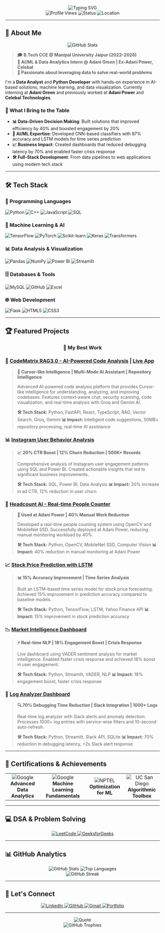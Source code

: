 <div align="center">
  <img src="https://readme-typing-svg.herokuapp.com?font=Fira+Code&weight=500&size=28&pause=1000&color=00D4FF&center=true&vCenter=true&width=600&height=100&lines=Hello%2C+I'm+Vatsal+Birla;Data+Analyst+%7C+Python+Developer;AI%2FML+Enthusiast+%7C+Problem+Solver" alt="Typing SVG" />
</div>

<div align="center">
  <img src="https://komarev.com/ghpvc/?username=Vatsalbirla317&style=flat-square&color=blue" alt="Profile Views" />
  <img src="https://img.shields.io/badge/Status-Available%20for%20Opportunities-brightgreen" alt="Status" />
  <img src="https://img.shields.io/badge/Location-India-blue" alt="Location" />
</div>

---

## 🚀 About Me

<div align="center">
  <img src="https://github-readme-stats.vercel.app/api?username=Vatsalbirla317&show_icons=true&theme=radical&hide_border=true&bg_color=0D1117&title_color=00D4FF&icon_color=00D4FF&text_color=FFFFFF" alt="GitHub Stats" />
</div>

> **🎓 B.Tech CCE @ Manipal University Jaipur (2022–2026)**  
> **💼 AI/ML & Data Analytics Intern @ Adani Green | Ex-Adani Power, Celebal**  
> **🔬 Passionate about leveraging data to solve real-world problems**

I'm a **Data Analyst** and **Python Developer** with hands-on experience in AI-based solutions, machine learning, and data visualization. Currently interning at **Adani Green** and previously worked at **Adani Power** and **Celebal Technologies**.

### 🎯 What I Bring to the Table
- **📊 Data-Driven Decision Making**: Built solutions that improved efficiency by 40% and boosted engagement by 20%
- **🤖 AI/ML Expertise**: Developed CNN-based classifiers with 97% accuracy and LSTM models for time series prediction
- **📈 Business Impact**: Created dashboards that reduced debugging latency by 70% and enabled faster crisis response
- **🛠️ Full-Stack Development**: From data pipelines to web applications using modern tech stack

---

## 🛠️ Tech Stack

### 🐍 Programming Languages
![Python](https://img.shields.io/badge/Python-3776AB?style=for-the-badge&logo=python&logoColor=white)
![C++](https://img.shields.io/badge/C++-00599C?style=for-the-badge&logo=c%2B%2B&logoColor=white)
![JavaScript](https://img.shields.io/badge/JavaScript-F7DF1E?style=for-the-badge&logo=javascript&logoColor=black)
![SQL](https://img.shields.io/badge/SQL-4479A1?style=for-the-badge&logo=postgresql&logoColor=white)

### 🤖 Machine Learning & AI
![TensorFlow](https://img.shields.io/badge/TensorFlow-FF6F00?style=for-the-badge&logo=TensorFlow&logoColor=white)
![PyTorch](https://img.shields.io/badge/PyTorch-EE4C2C?style=for-the-badge&logo=PyTorch&logoColor=white)
![Scikit-learn](https://img.shields.io/badge/Scikit--learn-F7931E?style=for-the-badge&logo=scikit-learn&logoColor=white)
![Keras](https://img.shields.io/badge/Keras-D00000?style=for-the-badge&logo=keras&logoColor=white)
![Transformers](https://img.shields.io/badge/HuggingFace_Transformers-FFD21F?style=for-the-badge&logo=huggingface&logoColor=black)

### 📊 Data Analysis & Visualization
![Pandas](https://img.shields.io/badge/Pandas-150458?style=for-the-badge&logo=pandas&logoColor=white)
![NumPy](https://img.shields.io/badge/NumPy-013243?style=for-the-badge&logo=numpy&logoColor=white)
![Power BI](https://img.shields.io/badge/Power%20BI-F2C811?style=for-the-badge&logo=powerbi&logoColor=black)
![Streamlit](https://img.shields.io/badge/Streamlit-FF4B4B?style=for-the-badge&logo=streamlit&logoColor=white)

### 🗄️ Databases & Tools
![MySQL](https://img.shields.io/badge/MySQL-4479A1?style=for-the-badge&logo=mysql&logoColor=white)
![GitHub](https://img.shields.io/badge/GitHub-181717?style=for-the-badge&logo=github&logoColor=white)
![Excel](https://img.shields.io/badge/Microsoft_Excel-217346?style=for-the-badge&logo=microsoft-excel&logoColor=white)

### 🌐 Web Development
![Flask](https://img.shields.io/badge/Flask-000000?style=for-the-badge&logo=flask&logoColor=white)
![HTML5](https://img.shields.io/badge/HTML5-E34F26?style=for-the-badge&logo=html5&logoColor=white)
![CSS3](https://img.shields.io/badge/CSS3-1572B6?style=for-the-badge&logo=css3&logoColor=white)

---

## 🏆 Featured Projects

<div align="center">
  <h3>🚀 My Best Work</h3>
</div>

### 🤖 [CodeMatrix RAG3.0 - AI-Powered Code Analysis](https://github.com/Vatsalbirla317/RAG3.0) | [Live App](https://rag-3-0-nine.vercel.app/)
> **🚀 Cursor-like Intelligence | Multi-Mode AI Assistant | Repository Intelligence**
> 
> Advanced AI-powered code analysis platform that provides Cursor-like intelligence for understanding, analyzing, and improving codebases. Features context-aware chat, security scanning, code visualization, and real-time analysis with Groq and Gemini AI.
> 
> **🛠️ Tech Stack:** Python, FastAPI, React, TypeScript, RAG, Vector Search, Groq, Gemini
> **📊 Impact:** Intelligent code suggestions, 50MB+ repository processing, real-time AI assistance

### 📊 [Instagram User Behavior Analysis](https://github.com/Vatsalbirla317/Instagram-User-Analysis)
> **📈 20% CTR Boost | 12% Churn Reduction | 500K+ Records**
> 
> Comprehensive analysis of Instagram user engagement patterns using SQL and Power BI. Created actionable insights that led to significant business improvements.
> 
> **🛠️ Tech Stack:** SQL, Power BI, Data Analysis
> **📊 Impact:** 20% increase in ad CTR, 12% reduction in user churn

### 🚶 [Headcount AI - Real-time People Counter](https://github.com/Vatsalbirla317/Headcount-AI)
> **🏢 Used at Adani Power | 40% Manual Work Reduction**
> 
> Developed a real-time people counting system using OpenCV and MobileNet SSD. Successfully deployed at Adani Power, reducing manual monitoring workload by 40%.
> 
> **🛠️ Tech Stack:** Python, OpenCV, MobileNet SSD, Computer Vision
> **📊 Impact:** 40% reduction in manual monitoring at Adani Power

### 📈 [Stock Price Prediction with LSTM](https://github.com/Vatsalbirla317/Stock-Price-Prediction)
> **📊 15% Accuracy Improvement | Time Series Analysis**
> 
> Built an LSTM-based time series model for stock price forecasting. Achieved 15% improvement in prediction accuracy compared to baseline models.
> 
> **🛠️ Tech Stack:** Python, TensorFlow, LSTM, Yahoo Finance API
> **📊 Impact:** 15% improvement in stock prediction accuracy

### 📉 [Market Intelligence Dashboard](https://market-intelligence-dashboard.streamlit.app/)
> **⚡ Real-time NLP | 18% Engagement Boost | Crisis Response**
> 
> Live dashboard using VADER sentiment analysis for market intelligence. Enabled faster crisis response and achieved 18% boost in user engagement.
> 
> **🛠️ Tech Stack:** Python, Streamlit, VADER, NLP
> **📊 Impact:** 18% engagement boost, faster crisis response

### 🧾 [Log Analyzer Dashboard](https://log-analyzer-dwye9xy4pwgfhlqrzgsxvh.streamlit.app/)
> **🔍 70% Debugging Time Reduction | Slack Integration | 1000+ Logs**
> 
> Real-time log analyzer with Slack alerts and anomaly detection. Processes 1000+ log entries with service-wise filters and 10-second auto-refresh.
> 
> **🛠️ Tech Stack:** Python, Streamlit, Slack API, SQLite
> **📊 Impact:** 70% reduction in debugging latency, <2s Slack alert response

---

## 🏅 Certifications & Achievements

<div align="center">
  <table>
    <tr>
      <td align="center">
        <img src="https://img.shields.io/badge/Google-4285F4?style=for-the-badge&logo=google&logoColor=white" alt="Google" />
        <br><strong>Advanced Data Analytics</strong>
      </td>
      <td align="center">
        <img src="https://img.shields.io/badge/Google-4285F4?style=for-the-badge&logo=google&logoColor=white" alt="Google" />
        <br><strong>Machine Learning Fundamentals</strong>
      </td>
      <td align="center">
        <img src="https://img.shields.io/badge/NPTEL-FF6B35?style=for-the-badge&logo=nptel&logoColor=white" alt="NPTEL" />
        <br><strong>Optimization for ML</strong>
      </td>
      <td align="center">
        <img src="https://img.shields.io/badge/UC_San_Diego-006633?style=for-the-badge&logo=uc-san-diego&logoColor=white" alt="UC San Diego" />
        <br><strong>Algorithmic Toolbox</strong>
      </td>
    </tr>
  </table>
</div>

---

## 💻 DSA & Problem Solving

<div align="center">
  <a href="https://leetcode.com/Vatsalbirla317/">
    <img src="https://img.shields.io/badge/LeetCode-FFA116?style=for-the-badge&logo=leetcode&logoColor=black" alt="LeetCode" />
  </a>
  <a href="https://auth.geeksforgeeks.org/user/birlavaa2zq/practice">
    <img src="https://img.shields.io/badge/GeeksforGeeks-2F8D46?style=for-the-badge&logo=geeksforgeeks&logoColor=white" alt="GeeksforGeeks" />
  </a>
</div>

---

## 📊 GitHub Analytics

<div align="center">
  <img src="https://github-readme-stats.vercel.app/api?username=Vatsalbirla317&show_icons=true&theme=radical&hide_border=true&bg_color=0D1117&title_color=00D4FF&icon_color=00D4FF&text_color=FFFFFF" alt="GitHub Stats" />
  <img src="https://github-readme-stats.vercel.app/api/top-langs/?username=Vatsalbirla317&layout=compact&theme=radical&hide_border=true&bg_color=0D1117&title_color=00D4FF&text_color=FFFFFF" alt="Top Languages" />
</div>

<div align="center">
  <img src="https://github-readme-streak-stats.herokuapp.com/?user=Vatsalbirla317&theme=radical&hide_border=true&background=0D1117&stroke=00D4FF&ring=00D4FF&fire=00D4FF&currStreakNum=FFFFFF&currStreakLabel=00D4FF&sideNums=FFFFFF&sideLabels=FFFFFF&dates=FFFFFF" alt="GitHub Streak" />
</div>

---

## 🤝 Let's Connect

<div align="center">
  <a href="https://www.linkedin.com/in/vatsal-birla-278840243/">
    <img src="https://img.shields.io/badge/LinkedIn-0077B5?style=for-the-badge&logo=linkedin&logoColor=white" alt="LinkedIn" />
  </a>
  <a href="https://github.com/Vatsalbirla317">
    <img src="https://img.shields.io/badge/GitHub-181717?style=for-the-badge&logo=github&logoColor=white" alt="GitHub" />
  </a>
  <a href="mailto:birla.vatsal04@gmail.com">
    <img src="https://img.shields.io/badge/Gmail-D14836?style=for-the-badge&logo=gmail&logoColor=white" alt="Gmail" />
  </a>
  <a href="https://lovable.dev/projects/53ad20e2-cbd0-425c-a70c-19da88097ed1">
    <img src="https://img.shields.io/badge/Portfolio-FF6B6B?style=for-the-badge&logo=todoist&logoColor=white" alt="Portfolio" />
  </a>
</div>

---

<div align="center">
  <img src="https://readme-typing-svg.herokuapp.com?font=Fira+Code&weight=500&size=20&pause=1000&color=00D4FF&center=true&vCenter=true&width=600&height=50&lines=Consistency+beats+intensity.+Keep+learning%2C+keep+building." alt="Quote" />
</div>

<div align="center">
  <img src="https://github-profile-trophy.vercel.app/?username=Vatsalbirla317&theme=radical&no-frame=true&no-bg=true&margin-w=4" alt="GitHub Trophies" />
</div>
